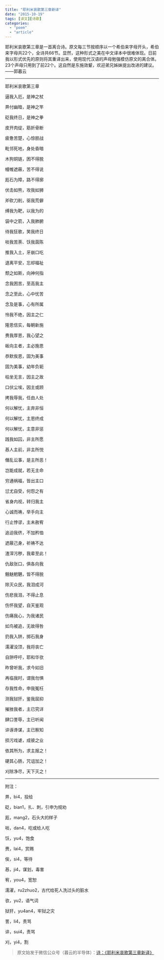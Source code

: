 ```yaml
---
title: "耶利米哀歌第三章新译"
date: "2015-10-19"
tags: [译文][诗歌]
categories: 
  - "poem"
  - "article"
---
```


耶利米哀歌第三章是一首离合诗。原文每三节按顺序以一个希伯来字母开头，希伯来字母共22个，全诗共66节。显然，这种形式之美在中文译本中很难体现。日前我以形式优先的原则将其重译出来，使用现代汉语的声母勉强模仿原文的离合体。23个声母只用到了前22个。这自然是东施效颦，欢迎弟兄姊妹提出改进的建议。——郭暮云

* * *

耶利米哀歌第三章

  

逼我入厄，是神之杖

畀付幽暗，是神之竿

砭我终日，是神之拳

  

皮开肉绽，筋折骨断

疲惫苦楚，心惊胆战

毗邻死地，身处昏暗

  

木狗铜链，困不得脱

幔帷遮蔽，苦不得说

厖石为障，路不得廓

  

伏击如熊，攻我如狮

斧砍刀削，驱我荒僻

缚我为靶，以我为的

  

袋中之箭，入我肺腑

待我狂歌，笑我终日

啖我苦荼、饫我茵陈

  

推我入土，牙崩口吃

退离平安，忘却福祉

颓之如斯，向神何指

  

念我困苦，至高我主

念之至此，心中忧苦

念及是事，心有所属

  

怜我不绝，因主之仁

隆恩信实，每朝新施

赉我厚恩，我心望之

  

皈向主者，主必施恩

恭默俟恩，固为美事

固为美事，幼年负轭

  

枯坐无言，因主之故

口伏尘埃，因主或顾

拷我辱我，任由人处

  

何以解忧，主弃非恒

何以解忧，主恩终成

何以解忧，主意非惩

  

践我如囚，非主所愿

惎人主前，非主所悦

僭乱讼事，是主所恶！

  

岂能成就，若无主命

穷通祸福，皆出主口

愆尤自受，何怨之有

  

省身内视，转归我主

心诚而祷，举手向主

行止悖谬，主未赦宥

  

追迫我侪，不加矜恤

遮蔽己身，祈祷不达

渣滓污秽，我辈至此！

  

仇敌张口，俱各向我

魑魅魍魉，皆不得脱

除灭众民，我泪成河

  

伤悲我泪，不得止息

伤怀我望，自天鉴观

伤痛我心，为我诸民

  

如鸟被追，无故得咎

扔我入阱，掷石我身

濡濯没顶，我将丧亡

  

自阱呼吁，耶和华欤

昨曾听我，求今如旧

再临我时，谓我勿惧

  

存我性命，申我冤枉

测我狱犴，鉴我屈抑

摧挫我者，主已究详

  

肆口詈辱，主已听闻

谇诼谗谋，主已察知

损污戏谑，成彼之业

  

依其所为，求主报之！

硬其心肠，咒诅加之！

刈除净尽，天下灭之！

* * *

附注：  

畀，bi4，投给

砭，bian1，扎、刺，引申为规劝

厖，mang2，石头大的样子

啖，dan4，吃或给人吃

饫，yu4，饱食

赉，lai4，赏赐

俟，si4，等待

惎，ji4，谋划，毒害

宥，you4，宽恕

濡濯，ru2zhuo2，古代给死人洗过头的脏水

欤，yu2，语气词

狱犴，yu4an4，牢狱之灾

詈，li4，责骂

谇，sui4，责骂

刈，yi4，割

  

> 原文始发于微信公众号（暮云的半导体）：[诗：《耶利米哀歌第三章新译》](http://mp.weixin.qq.com/s?__biz=MzAxMzcyMDY4Ng==&mid=400086407&idx=1&sn=5f8737e41f70c0321eb183c562251070&chksm=09b238863ec5b19023ebef1ca157b1f36af1d3b868e5133722fb1f698dcae9058da53167d47f&scene=27#wechat_redirect)
